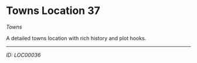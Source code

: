 # Towns Location 37

*Towns*

A detailed towns location with rich history and plot hooks.

---
*ID: LOC00036*